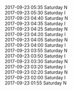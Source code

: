 2017-09-23 05:35 Saturday  N  
2017-09-23 05:30 Saturday  I  
2017-09-23 04:40 Saturday  N  
2017-09-23 04:35 Saturday  I  
2017-09-23 04:25 Saturday  N  
2017-09-23 04:20 Saturday  I  
2017-09-23 04:05 Saturday  N  
2017-09-23 04:00 Saturday  I  
2017-09-23 03:55 Saturday  N  
2017-09-23 03:50 Saturday  I  
2017-09-23 03:30 Saturday  N  
2017-09-23 03:20 Saturday  I  
2017-09-23 02:20 Saturday  N  
2017-09-23 02:00 Saturday  I  
2017-09-23 01:55 Saturday  N  
